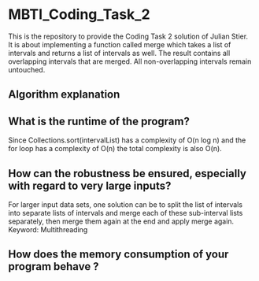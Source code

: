 # MBTI_Coding_Task_2
This is the repository to provide the Coding Task 2 solution of Julian Stier.  
It is about implementing a function called merge which takes a list of intervals and returns a list of intervals as well. The result contains all overlapping intervals that are merged. 
All non-overlapping intervals remain untouched.

## Algorithm explanation

## What is the runtime of the program?
Since Collections.sort(intervalList) has a complexity of O(n log n) and the for loop has a complexity of O(n) the total complexity is also O(n).

## How can the robustness be ensured, especially with regard to very large inputs?
For larger input data sets, one solution can be to split the list of intervals into separate lists of intervals and merge each of these sub-interval lists separately, then merge them again at the end and apply merge again. Keyword: Multithreading

## How does the memory consumption of your program behave ?